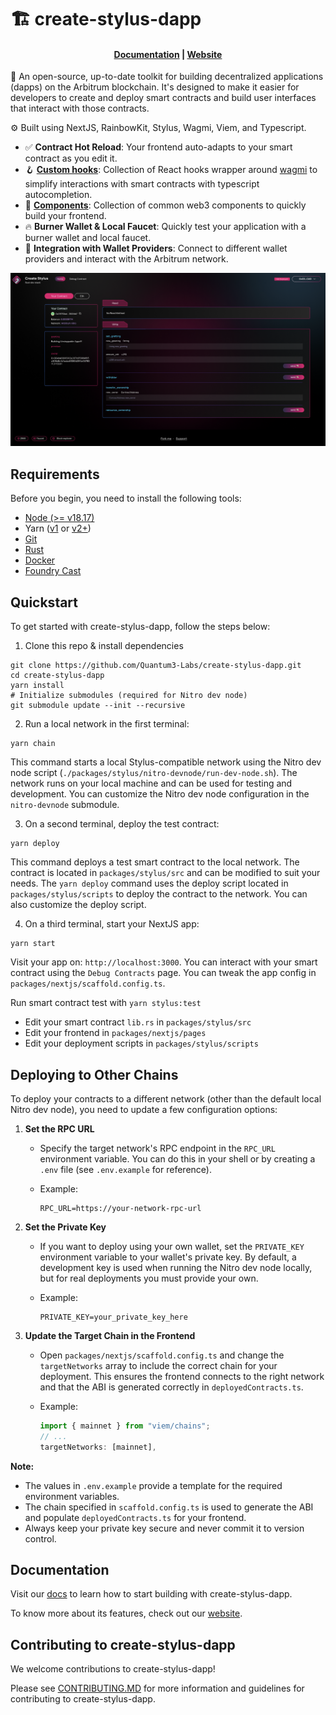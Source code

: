 # 🏗 create-stylus-dapp

<h4 align="center">
  <a href="https://docs.scaffoldeth.io">Documentation</a> |
  <a href="https://scaffoldeth.io">Website</a>
</h4>

🧪 An open-source, up-to-date toolkit for building decentralized applications (dapps) on the Arbitrum blockchain. It's designed to make it easier for developers to create and deploy smart contracts and build user interfaces that interact with those contracts.

⚙️ Built using NextJS, RainbowKit, Stylus, Wagmi, Viem, and Typescript.

- ✅ **Contract Hot Reload**: Your frontend auto-adapts to your smart contract as you edit it.
- 🪝 **[Custom hooks](https://docs.scaffoldeth.io/hooks/)**: Collection of React hooks wrapper around [wagmi](https://wagmi.sh/) to simplify interactions with smart contracts with typescript autocompletion.
- 🧱 [**Components**](https://docs.scaffoldeth.io/components/): Collection of common web3 components to quickly build your frontend.
- 🔥 **Burner Wallet & Local Faucet**: Quickly test your application with a burner wallet and local faucet.
- 🔐 **Integration with Wallet Providers**: Connect to different wallet providers and interact with the Arbitrum network.

![Debug Contracts tab](image.png)

## Requirements

Before you begin, you need to install the following tools:

- [Node (>= v18.17)](https://nodejs.org/en/download/)
- Yarn ([v1](https://classic.yarnpkg.com/en/docs/install/) or [v2+](https://yarnpkg.com/getting-started/install))
- [Git](https://git-scm.com/downloads)
- [Rust](https://www.rust-lang.org/tools/install)
- [Docker](https://docs.docker.com/engine/install/)
- [Foundry Cast](https://getfoundry.sh/)

## Quickstart

To get started with create-stylus-dapp, follow the steps below:

1. Clone this repo & install dependencies

```
git clone https://github.com/Quantum3-Labs/create-stylus-dapp.git
cd create-stylus-dapp
yarn install
# Initialize submodules (required for Nitro dev node)
git submodule update --init --recursive
```

2. Run a local network in the first terminal:

```
yarn chain
```

This command starts a local Stylus-compatible network using the Nitro dev node script (`./packages/stylus/nitro-devnode/run-dev-node.sh`). The network runs on your local machine and can be used for testing and development. You can customize the Nitro dev node configuration in the `nitro-devnode` submodule.

3. On a second terminal, deploy the test contract:

```
yarn deploy
```

This command deploys a test smart contract to the local network. The contract is located in `packages/stylus/src` and can be modified to suit your needs. The `yarn deploy` command uses the deploy script located in `packages/stylus/scripts` to deploy the contract to the network. You can also customize the deploy script.

4. On a third terminal, start your NextJS app:

```
yarn start
```

Visit your app on: `http://localhost:3000`. You can interact with your smart contract using the `Debug Contracts` page. You can tweak the app config in `packages/nextjs/scaffold.config.ts`.

Run smart contract test with `yarn stylus:test`

- Edit your smart contract `lib.rs` in `packages/stylus/src`
- Edit your frontend in `packages/nextjs/pages`
- Edit your deployment scripts in `packages/stylus/scripts`

## Deploying to Other Chains

To deploy your contracts to a different network (other than the default local Nitro dev node), you need to update a few configuration options:

1. **Set the RPC URL**
   - Specify the target network's RPC endpoint in the `RPC_URL` environment variable. You can do this in your shell or by creating a `.env` file (see `.env.example` for reference).
   - Example:

     ```env
     RPC_URL=https://your-network-rpc-url
     ```

2. **Set the Private Key**
   - If you want to deploy using your own wallet, set the `PRIVATE_KEY` environment variable to your wallet's private key. By default, a development key is used when running the Nitro dev node locally, but for real deployments you must provide your own.
   - Example:

     ```env
     PRIVATE_KEY=your_private_key_here
     ```

3. **Update the Target Chain in the Frontend**
   - Open `packages/nextjs/scaffold.config.ts` and change the `targetNetworks` array to include the correct chain for your deployment. This ensures the frontend connects to the right network and that the ABI is generated correctly in `deployedContracts.ts`.
   - Example:

     ```ts
     import { mainnet } from "viem/chains";
     // ...
     targetNetworks: [mainnet],
     ```

**Note:**

- The values in `.env.example` provide a template for the required environment variables.
- The chain specified in `scaffold.config.ts` is used to generate the ABI and populate `deployedContracts.ts` for your frontend.
- Always keep your private key secure and never commit it to version control.

## Documentation

Visit our [docs](#) to learn how to start building with create-stylus-dapp.

To know more about its features, check out our [website](https://scaffoldstylus.io).

## Contributing to create-stylus-dapp

We welcome contributions to create-stylus-dapp!

Please see [CONTRIBUTING.MD](https://github.com/Quantum3-Labs/create-stylus-dapp/blob/main/CONTRIBUTING.md) for more information and guidelines for contributing to create-stylus-dapp.
